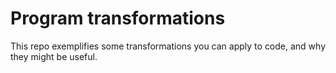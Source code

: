 # Program transformations

This repo exemplifies some transformations you can apply to code, and why they might be useful.